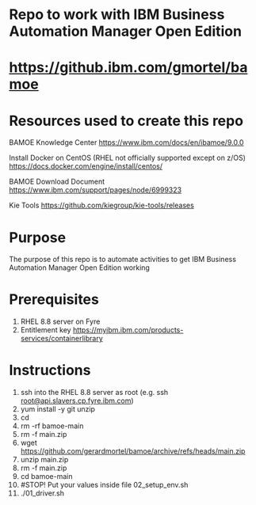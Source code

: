 # Repo to work with IBM Business Automation Manager Open Edition
# https://github.ibm.com/gmortel/bamoe

# Resources used to create this repo
BAMOE Knowledge Center
https://www.ibm.com/docs/en/ibamoe/9.0.0

Install Docker on CentOS (RHEL not officially supported except on z/OS)
https://docs.docker.com/engine/install/centos/

BAMOE Download Document
https://www.ibm.com/support/pages/node/6999323

Kie Tools
https://github.com/kiegroup/kie-tools/releases

# Purpose
The purpose of this repo is to automate activities to get IBM Business Automation Manager Open Edition working

# Prerequisites
1. RHEL 8.8 server on Fyre
2. Entitlement key https://myibm.ibm.com/products-services/containerlibrary

# Instructions
1. ssh into the RHEL 8.8 server as root (e.g. ssh root@api.slavers.cp.fyre.ibm.com)
2. yum install -y git unzip
3. cd
4. rm -rf bamoe-main
5. rm -f main.zip
6. wget https://github.com/gerardmortel/bamoe/archive/refs/heads/main.zip
7. unzip main.zip
8. rm -f main.zip
9. cd bamoe-main
10. #STOP! Put your values inside file 02_setup_env.sh
11. ./01_driver.sh